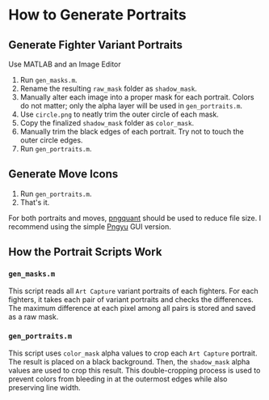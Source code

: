 # How to Generate Portraits

<!-- ## Get the Art Capture Folder -->

<!-- You'll first need Hidden Variable Studios to share the `Art Capture` folder with you on Google Drive. -->

## Generate Fighter Variant Portraits

Use MATLAB and an Image Editor

1. Run `gen_masks.m`.
2. Rename the resulting `raw_mask` folder as `shadow_mask`.
3. Manually alter each image into a proper mask for each portrait. Colors do not matter; only the alpha layer will be used in `gen_portraits.m`.
4. Use `circle.png` to neatly trim the outer circle of each mask.
5. Copy the finalized `shadow_mask` folder as `color_mask`.
6. Manually trim the black edges of each portrait. Try not to touch the outer circle edges.
7. Run `gen_portraits.m`.

## Generate Move Icons

1. Run `gen_portraits.m`.
2. That's it.

For both portraits and moves, [pngquant](https://pngquant.org/) should be used to reduce file size.
I recommend using the simple [Pngyu](https://nukesaq88.github.io/Pngyu/) GUI version.

## How the Portrait Scripts Work

### `gen_masks.m`

This script reads all `Art Capture` variant portraits of each fighters.
For each fighters, it takes each pair of variant portraits and checks the differences.
The maximum difference at each pixel among all pairs is stored and saved as a raw mask.

### `gen_portraits.m`

This script uses `color_mask` alpha values to crop each `Art Capture` portrait.
The result is placed on a black background.
Then, the `shadow_mask` alpha values are used to crop this result.
This double-cropping process is used to prevent colors from bleeding in at the outermost edges while also preserving line width.
